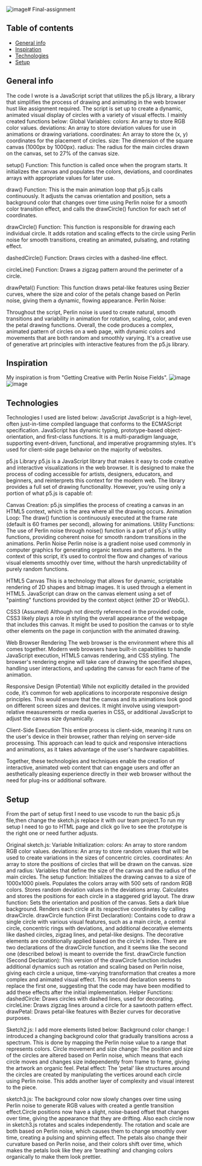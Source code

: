 ![image](https://github.com/yangyangzha/Final-assignment/assets/146388780/b97cca0a-b566-48cf-a82b-8cf09a63493f)# Final-assignment
## Table of contents
* [General info](#general-info)
* [Inspiration](#inspiration)
* [Technologies](#technologies)
* [Setup](#setup)
## General info
The code I wrote is a JavaScript script that utilizes the p5.js library, a library that simplifies the process of drawing and animating in the web browser hust like assignment required. The script is set up to create a dynamic, animated visual display of circles with a variety of visual effects. I mainly created functions below:
Global Variables:
colors: An array to store RGB color values.
deviations: An array to store deviation values for use in animations or drawing variations.
coordinates: An array to store the (x, y) coordinates for the placement of circles.
size: The dimension of the square canvas (1000px by 1000px).
radius: The radius for the main circles drawn on the canvas, set to 27% of the canvas size.

setup() Function:
This function is called once when the program starts. It initializes the canvas and populates the colors, deviations, and coordinates arrays with appropriate values for later use.

draw() Function:
This is the main animation loop that p5.js calls continuously. It adjusts the canvas orientation and position, sets a background color that changes over time using Perlin noise for a smooth color transition effect, and calls the drawCircle() function for each set of coordinates.

drawCircle() Function:
This function is responsible for drawing each individual circle. It adds rotation and scaling effects to the circle using Perlin noise for smooth transitions, creating an animated, pulsating, and rotating effect.

dashedCircle() Function:
Draws circles with a dashed-line effect.

circleLine() Function:
Draws a zigzag pattern around the perimeter of a circle.

drawPetal() Function:
This function draws petal-like features using Bezier curves, where the size and color of the petals change based on Perlin noise, giving them a dynamic, flowing appearance.
Perlin Noise:

Throughout the script, Perlin noise is used to create natural, smooth transitions and variability in animation for rotation, scaling, color, and even the petal drawing functions.
Overall, the code produces a complex, animated pattern of circles on a web page, with dynamic colors and movements that are both random and smoothly varying. It's a creative use of generative art principles with interactive features from the p5.js library.

## Inspiration
My inspiration is from "Getting Creative with Perlin Noise Fields". ![image](https://github.com/yangyangzha/Final-assignment/assets/146388780/89eb3629-d777-4cac-8a17-416433fabc11) ![image](https://github.com/yangyangzha/Final-assignment/assets/146388780/b242f08d-b30a-41e6-ac01-1b3e3990f55d)

 
## Technologies
Technologies I used are listed below:
JavaScript
JavaScript is a high-level, often just-in-time compiled language that conforms to the ECMAScript specification. JavaScript has dynamic typing, prototype-based object-orientation, and first-class functions. It is a multi-paradigm language, supporting event-driven, functional, and imperative programming styles. It's used for client-side page behavior on the majority of websites.

p5.js Library
p5.js is a JavaScript library that makes it easy to code creative and interactive visualizations in the web browser. It is designed to make the process of coding accessible for artists, designers, educators, and beginners, and reinterprets this context for the modern web. The library provides a full set of drawing functionality. However, you’re using only a portion of what p5.js is capable of:

Canvas Creation: p5.js simplifies the process of creating a canvas in an HTML5 context, which is the area where all the drawing occurs.
Animation Loop: The draw() function is continuously executed at the frame rate (default is 60 frames per second), allowing for animations.
Utility Functions: The use of Perlin noise through noise() function is a part of p5.js's utility functions, providing coherent noise for smooth random transitions in the animations.
Perlin Noise
Perlin noise is a gradient noise used commonly in computer graphics for generating organic textures and patterns. In the context of this script, it’s used to control the flow and changes of various visual elements smoothly over time, without the harsh unpredictability of purely random functions.

HTML5 Canvas
This is a technology that allows for dynamic, scriptable rendering of 2D shapes and bitmap images. It is used through a <canvas> element in HTML5. JavaScript can draw on the canvas element using a set of "painting" functions provided by the context object (either 2D or WebGL).

CSS3 (Assumed)
Although not directly referenced in the provided code, CSS3 likely plays a role in styling the overall appearance of the webpage that includes this canvas. It might be used to position the canvas or to style other elements on the page in conjunction with the animated drawing.

Web Browser Rendering
The web browser is the environment where this all comes together. Modern web browsers have built-in capabilities to handle JavaScript execution, HTML5 canvas rendering, and CSS styling. The browser's rendering engine will take care of drawing the specified shapes, handling user interactions, and updating the canvas for each frame of the animation.

Responsive Design (Potential)
While not explicitly detailed in the provided code, it’s common for web applications to incorporate responsive design principles. This would ensure that the canvas and its animations look good on different screen sizes and devices. It might involve using viewport-relative measurements or media queries in CSS, or additional JavaScript to adjust the canvas size dynamically.

Client-Side Execution
This entire process is client-side, meaning it runs on the user's device in their browser, rather than relying on server-side processing. This approach can lead to quick and responsive interactions and animations, as it takes advantage of the user's hardware capabilities.

Together, these technologies and techniques enable the creation of interactive, animated web content that can engage users and offer an aesthetically pleasing experience directly in their web browser without the need for plug-ins or additional software.

## Setup
From the part of setup first I need to use vscode to run the basic p5.js file,then change the sketch.js replace it with our team project.To run my setup I need to go to HTML page and click go live to see the prototype is the right one or need further adjusts.

Original sketch.js:
Variable Initialization:
colors: An array to store random RGB color values.
deviations: An array to store random values that will be used to create variations in the sizes of concentric circles.
coordinates: An array to store the positions of circles that will be drawn on the canvas.
size and radius: Variables that define the size of the canvas and the radius of the main circles.
The setup function:
Initializes the drawing canvas to a size of 1000x1000 pixels.
Populates the colors array with 500 sets of random RGB colors.
Stores random deviation values in the deviations array.
Calculates and stores the positions for each circle in a staggered grid layout.
The draw function:
Sets the orientation and position of the canvas.
Sets a dark blue background.
Renders each circle at its respective coordinates by calling drawCircle.
drawCircle function (First Declaration):
Contains code to draw a single circle with various visual features, such as a main circle, a central circle, concentric rings with deviations, and additional decorative elements like dashed circles, zigzag lines, and petal-like designs. The decorative elements are conditionally applied based on the circle's index.
There are two declarations of the drawCircle function, and it seems like the second one (described below) is meant to override the first.
drawCircle function (Second Declaration):
This version of the drawCircle function includes additional dynamics such as rotation and scaling based on Perlin noise, giving each circle a unique, time-varying transformation that creates a more complex and animated visual effect.
This second declaration seems to replace the first one, suggesting that the code may have been modified to add these effects after the initial implementation.
Helper Functions:
dashedCircle: Draws circles with dashed lines, used for decorating.
circleLine: Draws zigzag lines around a circle for a sawtooth pattern effect.
drawPetal: Draws petal-like features with Bezier curves for decorative purposes.

Sketch2.js:
I add more elements listed below:
Background color change: I introduced a changing background color that gradually transitions across a spectrum. This is done by mapping the Perlin noise value to a range that represents colors.
Circle movement and size change: The position and size of the circles are altered based on Perlin noise, which means that each circle moves and changes size independently from frame to frame, giving the artwork an organic feel.
Petal effect: The ‘petal’ like structures around the circles are created by manipulating the vertices around each circle using Perlin noise. This adds another layer of complexity and visual interest to the piece.

sketch3.js:
The background color now slowly changes over time using Perlin noise to generate RGB values with created a gentle transition effect.Circle positions now have a slight, noise-based offset that changes over time, giving the appearance that they are drifting. Also each circle now in sketch3.js rotates and scales independently. The rotation and scale are both based on Perlin noise, which causes them to change smoothly over time, creating a pulsing and spinning effect.
The petals also change their curvature based on Perlin noise, and their colors shift over time, which makes the petals look like they are 'breathing' and changing colors organically to make them look prettier.
